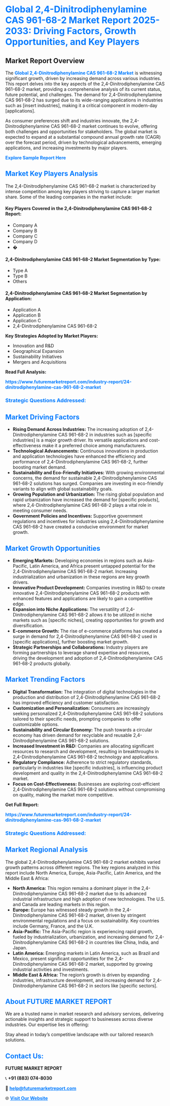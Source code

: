 <h1 style="color: #007BFF;">Global 2,4-Dinitrodiphenylamine CAS 961-68-2 Market Report 2025-2033: Driving Factors, Growth Opportunities, and Key Players</h1>

<section id="overview">
<h2>Market Report Overview</h2>
<p>The <a href="https://www.futuremarketreport.com/industry-report/24-dinitrodiphenylamine-cas-961-68-2-market" style="color: #007BFF; text-decoration: none;"><strong>Global 2,4-Dinitrodiphenylamine CAS 961-68-2 Market</strong></a> is witnessing significant growth, driven by increasing demand across various industries. This report delves into the key aspects of the 2,4-Dinitrodiphenylamine CAS 961-68-2 market, providing a comprehensive analysis of its current status, future potential, and challenges. The demand for 2,4-Dinitrodiphenylamine CAS 961-68-2 has surged due to its wide-ranging applications in industries such as [insert industries], making it a critical component in modern-day [applications].</p>
<p>As consumer preferences shift and industries innovate, the 2,4-Dinitrodiphenylamine CAS 961-68-2 market continues to evolve, offering both challenges and opportunities for stakeholders. The global market is expected to expand at a substantial compound annual growth rate (CAGR) over the forecast period, driven by technological advancements, emerging applications, and increasing investments by major players.</p>
</section>

<section id="overview">
<p><a href="https://www.futuremarketreport.com/request-sample/reportId=119188" style="color: #007BFF; text-decoration: none;"><strong>Explore Sample Report Here</strong></a></p>
</section>

<section id="key-players">
<h2 style="color: #007BFF;">Market Key Players Analysis</h2>
<p>The 2,4-Dinitrodiphenylamine CAS 961-68-2 market is characterized by intense competition among key players striving to capture a larger market share. Some of the leading companies in the market include:</p>
<h4>Key Players Covered in the 2,4-Dinitrodiphenylamine CAS 961-68-2 Report:</h4>
<ul><li>Company A</li><li>Company B</li><li>Company C</li><li>Company D</li><li>�</li></ul>
<h4>2,4-Dinitrodiphenylamine CAS 961-68-2 Market Segmentation by Type:</h4>
<ul><li>Type A</li><li>Type B</li><li>Others</li></ul>

<h4>2,4-Dinitrodiphenylamine CAS 961-68-2 Market Segmentation by Application:</h4>
<ul><li>Application A</li><li>Application B</li><li>Application C</li><li>2,4-Dinitrodiphenylamine CAS 961-68-2</li></ul>
<p><strong>Key Strategies Adopted by Market Players:</strong></p>
<ul>
<li>Innovation and R&D</li>
<li>Geographical Expansion</li>
<li>Sustainability Initiatives</li>
<li>Mergers and Acquisitions</li>
</ul>
</section>

<section>
<p><strong>Read Full Analysis: </strong></p><a href="https://www.futuremarketreport.com/industry-report/24-dinitrodiphenylamine-cas-961-68-2-market" style="color: #007BFF; text-decoration: none;"><strong>https://www.futuremarketreport.com/industry-report/24-dinitrodiphenylamine-cas-961-68-2-market</strong></a>
<h3 style="color: #007BFF;">Strategic Questions Addressed:</h3>
</section>

<section id="driving-factors">
<h2 style="color: #007BFF;">Market Driving Factors</h2>
<ul>
<li><strong>Rising Demand Across Industries:</strong> The increasing adoption of 2,4-Dinitrodiphenylamine CAS 961-68-2 in industries such as [specific industries] is a major growth driver. Its versatile applications and cost-effectiveness make it a preferred choice among manufacturers.</li>
<li><strong>Technological Advancements:</strong> Continuous innovations in production and application technologies have enhanced the efficiency and performance of 2,4-Dinitrodiphenylamine CAS 961-68-2, further boosting market demand.</li>
<li><strong>Sustainability and Eco-Friendly Initiatives:</strong> With growing environmental concerns, the demand for sustainable 2,4-Dinitrodiphenylamine CAS 961-68-2 solutions has surged. Companies are investing in eco-friendly variants to align with global sustainability goals.</li>
<li><strong>Growing Population and Urbanization:</strong> The rising global population and rapid urbanization have increased the demand for [specific products], where 2,4-Dinitrodiphenylamine CAS 961-68-2 plays a vital role in meeting consumer needs.</li>
<li><strong>Government Policies and Incentives:</strong> Supportive government regulations and incentives for industries using 2,4-Dinitrodiphenylamine CAS 961-68-2 have created a conducive environment for market growth.</li>
</ul>
</section>

<section id="growth-opportunities">
<h2 style="color: #007BFF;">Market Growth Opportunities</h2>
<ul>
<li><strong>Emerging Markets:</strong> Developing economies in regions such as Asia-Pacific, Latin America, and Africa present untapped potential for the 2,4-Dinitrodiphenylamine CAS 961-68-2 market. Increasing industrialization and urbanization in these regions are key growth drivers.</li>
<li><strong>Innovative Product Development:</strong> Companies investing in R&D to create innovative 2,4-Dinitrodiphenylamine CAS 961-68-2 products with enhanced features and applications are likely to gain a competitive edge.</li>
<li><strong>Expansion into Niche Applications:</strong> The versatility of 2,4-Dinitrodiphenylamine CAS 961-68-2 allows it to be utilized in niche markets such as [specific niches], creating opportunities for growth and diversification.</li>
<li><strong>E-commerce Growth:</strong> The rise of e-commerce platforms has created a surge in demand for 2,4-Dinitrodiphenylamine CAS 961-68-2 used in [specific applications], further boosting market growth.</li>
<li><strong>Strategic Partnerships and Collaborations:</strong> Industry players are forming partnerships to leverage shared expertise and resources, driving the development and adoption of 2,4-Dinitrodiphenylamine CAS 961-68-2 products globally.</li>
</ul>
</section>

<section id="trending-factors">
<h2 style="color: #007BFF;">Market Trending Factors</h2>
<ul>
<li><strong>Digital Transformation:</strong> The integration of digital technologies in the production and distribution of 2,4-Dinitrodiphenylamine CAS 961-68-2 has improved efficiency and customer satisfaction.</li>
<li><strong>Customization and Personalization:</strong> Consumers are increasingly seeking personalized 2,4-Dinitrodiphenylamine CAS 961-68-2 solutions tailored to their specific needs, prompting companies to offer customizable options.</li>
<li><strong>Sustainability and Circular Economy:</strong> The push towards a circular economy has driven demand for recyclable and reusable 2,4-Dinitrodiphenylamine CAS 961-68-2 solutions.</li>
<li><strong>Increased Investment in R&D:</strong> Companies are allocating significant resources to research and development, resulting in breakthroughs in 2,4-Dinitrodiphenylamine CAS 961-68-2 technology and applications.</li>
<li><strong>Regulatory Compliance:</strong> Adherence to strict regulatory standards, particularly in industries like [specific industries], is influencing product development and quality in the 2,4-Dinitrodiphenylamine CAS 961-68-2 market.</li>
<li><strong>Focus on Cost-Effectiveness:</strong> Businesses are exploring cost-efficient 2,4-Dinitrodiphenylamine CAS 961-68-2 solutions without compromising on quality, making the market more competitive.</li>
</ul>
</section>

<section>
<p><strong>Get Full Report: </strong></p><a href="https://www.futuremarketreport.com/industry-report/24-dinitrodiphenylamine-cas-961-68-2-market" style="color: #007BFF; text-decoration: none;"><strong>https://www.futuremarketreport.com/industry-report/24-dinitrodiphenylamine-cas-961-68-2-market</strong></a>
<h3 style="color: #007BFF;">Strategic Questions Addressed:</h3>
</section>


<section id="regional-analysis">
<h2 style="color: #007BFF;">Market Regional Analysis</h2>
<p>The global 2,4-Dinitrodiphenylamine CAS 961-68-2 market exhibits varied growth patterns across different regions. The key regions analyzed in this report include North America, Europe, Asia-Pacific, Latin America, and the Middle East & Africa:</p>
<ul>
<li><strong>North America:</strong> This region remains a dominant player in the 2,4-Dinitrodiphenylamine CAS 961-68-2 market due to its advanced industrial infrastructure and high adoption of new technologies. The U.S. and Canada are leading markets in this region.</li>
<li><strong>Europe:</strong> Europe has witnessed steady growth in the 2,4-Dinitrodiphenylamine CAS 961-68-2 market, driven by stringent environmental regulations and a focus on sustainability. Key countries include Germany, France, and the U.K.</li>
<li><strong>Asia-Pacific:</strong> The Asia-Pacific region is experiencing rapid growth, fueled by industrialization, urbanization, and increasing demand for 2,4-Dinitrodiphenylamine CAS 961-68-2 in countries like China, India, and Japan.</li>
<li><strong>Latin America:</strong> Emerging markets in Latin America, such as Brazil and Mexico, present significant opportunities for the 2,4-Dinitrodiphenylamine CAS 961-68-2 market, supported by growing industrial activities and investments.</li>
<li><strong>Middle East & Africa:</strong> The region’s growth is driven by expanding industries, infrastructure development, and increasing demand for 2,4-Dinitrodiphenylamine CAS 961-68-2 in sectors like [specific sectors].</li>
</ul>
</section>

<footer>
<h2 style="color: #007BFF;">About FUTURE MARKET REPORT</h2>
<p>We are a trusted name in market research and advisory services, delivering actionable insights and strategic support to businesses across diverse industries. Our expertise lies in offering:</p>

<p>Stay ahead in today’s competitive landscape with our tailored research solutions.</p>

<h2 style="color: #007BFF;">Contact Us:</h2>
<p><strong>FUTURE MARKET REPORT</strong></p>
<p>📞 <strong>+91 (883) 074-8030</strong></p>
<p>📧 <strong><a href="mailto:help@futuremarketreport.com" style="color: #007BFF;">help@futuremarketreport.com</a></strong></p>
<p>🌐 <strong><a href="https://www.futuremarketreport.com/" style="color: #007BFF;">Visit Our Website</a></strong></p>
</footer>